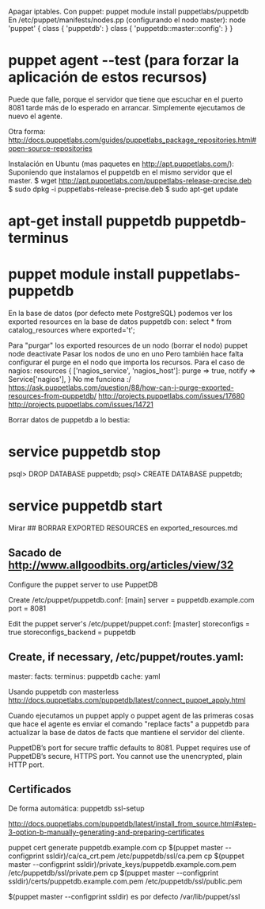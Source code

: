 Apagar iptables.
Con puppet: puppet module install puppetlabs/puppetdb
En /etc/puppet/manifests/nodes.pp (configurando el nodo master):
node 'puppet' {
  class { 'puppetdb': }
  class { 'puppetdb::master::config': }
}

# puppet agent --test  (para forzar la aplicación de estos recursos)

Puede que falle, porque el servidor que tiene que escuchar en el puerto 8081 tarde más de lo esperado en arrancar.
Simplemente ejecutamos de nuevo el agente.


Otra forma:
http://docs.puppetlabs.com/guides/puppetlabs_package_repositories.html#open-source-repositories

Instalación en Ubuntu (mas paquetes en http://apt.puppetlabs.com/):
Suponiendo que instalamos el puppetdb en el mismo servidor que el master.
$ wget http://apt.puppetlabs.com/puppetlabs-release-precise.deb
$ sudo dpkg -i puppetlabs-release-precise.deb
$ sudo apt-get update

# apt-get install puppetdb puppetdb-terminus

# puppet module install puppetlabs-puppetdb



En la base de datos (por defecto mete PostgreSQL) podemos ver los exported resources en la base de datos puppetdb con:
select * from catalog_resources where exported='t';


Para "purgar" los exported resources de un nodo (borrar el nodo)
puppet node deactivate <nodename>
  Pasar los nodos de uno en uno
Pero también hace falta configurar el purge en el nodo que importa los recursos.
Para el caso de nagios:
resources { ['nagios_service', 'nagios_host']:
  purge  => true,
  notify => Service['nagios'],
}
No me funciona :/
https://ask.puppetlabs.com/question/88/how-can-i-purge-exported-resources-from-puppetdb/
http://projects.puppetlabs.com/issues/17680
http://projects.puppetlabs.com/issues/14721

Borrar datos de puppetdb a lo bestia:
# service puppetdb stop
psql> DROP DATABASE puppetdb;
psql> CREATE DATABASE puppetdb;
# service puppetdb start

Mirar ## BORRAR EXPORTED RESOURCES en exported_resources.md


## Sacado de http://www.allgoodbits.org/articles/view/32 ##

Configure the puppet server to use PuppetDB


Create /etc/puppet/puppetdb.conf:
[main]
server = puppetdb.example.com
port = 8081



Edit the puppet server's /etc/puppet/puppet.conf:
[master]
  storeconfigs = true
  storeconfigs_backend = puppetdb


Create, if necessary, /etc/puppet/routes.yaml:
---
master:
  facts:
    terminus: puppetdb
    cache: yaml


Usando puppetdb con masterless
http://docs.puppetlabs.com/puppetdb/latest/connect_puppet_apply.html



Cuando ejecutamos un puppet apply o puppet agent de las primeras cosas que hace el agente es enviar el comando "replace facts" a puppetdb para actualizar la base de datos de facts que mantiene el servidor del cliente.


PuppetDB’s port for secure traffic defaults to 8081. Puppet requires use of PuppetDB’s secure, HTTPS port. You cannot use the unencrypted, plain HTTP port.


## Certificados ##
De forma automática:
puppetdb ssl-setup

http://docs.puppetlabs.com/puppetdb/latest/install_from_source.html#step-3-option-b-manually-generating-and-preparing-certificates

puppet cert generate puppetdb.example.com
cp $(puppet master --configprint ssldir)/ca/ca_crt.pem /etc/puppetdb/ssl/ca.pem
cp $(puppet master --configprint ssldir)/private_keys/puppetdb.example.com.pem /etc/puppetdb/ssl/private.pem
cp $(puppet master --configprint ssldir)/certs/puppetdb.example.com.pem /etc/puppetdb/ssl/public.pem

$(puppet master --configprint ssldir) es por defecto /var/lib/puppet/ssl

